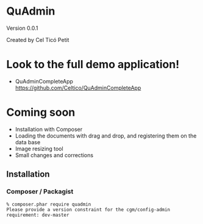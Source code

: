 QuAdmin
=======

Version 0.0.1

Created by Cel Ticó Petit

Look to the full demo application!
==================================

- QuAdminCompleteApp https://github.com/Celtico/QuAdminCompleteApp

Coming soon
==================================
- Installation with Composer
- Loading the documents with drag and drop, and registering them on the data base
- Image resizing tool
- Small changes and corrections

Installation
------------

### Composer / Packagist
```
% composer.phar require quadmin
Please provide a version constraint for the cgm/config-admin requirement: dev-master
```
